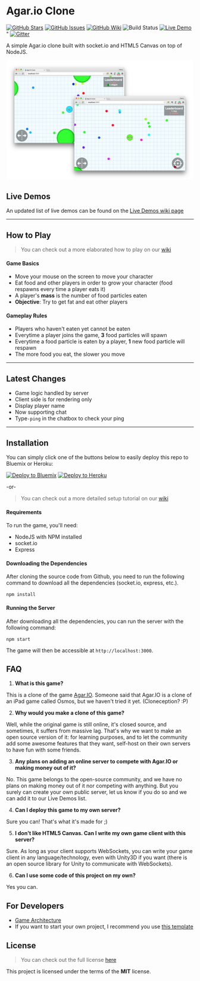 Agar.io Clone
=============

[![GitHub Stars](https://img.shields.io/github/stars/huytd/agar.io-clone.svg)](https://github.com/huytd/agar.io-clone/stargazers)
[![GitHub Issues](https://img.shields.io/github/issues/huytd/agar.io-clone.svg)](https://github.com/huytd/agar.io-clone/issues)
[![GitHub Wiki](https://img.shields.io/badge/project-wiki-ff69b4.svg)](https://github.com/huytd/agar.io-clone/wiki/Home)
![Build Status](https://api.travis-ci.org/huytd/agar.io-clone.svg)
[![Live Demo](https://img.shields.io/badge/demo-online-green.svg)](#live-demo) "
[![Gitter](https://badges.gitter.im/Join%20Chat.svg)](https://gitter.im/huytd/agar.io-clone?utm_source=badge&utm_medium=badge&utm_campaign=pr-badge&utm_content=badge)

A simple Agar.io clone built with socket.io and HTML5 Canvas on top of NodeJS.

![Image](screenshot.png)

## Live Demos
An updated list of live demos can be found on the [Live Demos wiki page](https://github.com/huytd/agar.io-clone/wiki/Live-Demos)

---

## How to Play
>You can check out a more elaborated how to play on our [wiki](https://github.com/huytd/agar.io-clone/wiki/How-to-Play)

#### Game Basics
- Move your mouse on the screen to move your character
- Eat food and other players in order to grow your character (food respawns every time a player eats it)
- A player's **mass** is the number of food particles eaten
- **Objective**: Try to get fat and eat other players

#### Gameplay Rules
- Players who haven't eaten yet cannot be eaten
- Everytime a player joins the game, **3** food particles will spawn
- Everytime a food particle is eaten by a player, **1** new food particle will respawn
- The more food you eat, the slower you move

---

## Latest Changes
- Game logic handled by server
- Client side is for rendering only
- Display player name
- Now supporting chat 
- Type`-ping` in the chatbox to check your ping

---

## Installation
You can simply click one of the buttons below to easily deploy this repo to Bluemix or Heroku:

[![Deploy to Bluemix](https://bluemix.net/deploy/button.png)](https://bluemix.net/deploy?repository=https://github.com/huytd/agar.io-clone)
[![Deploy to Heroku](https://www.herokucdn.com/deploy/button.png)](https://heroku.com/deploy)

-or-

>You can check out a more detailed setup tutorial on our [wiki](https://github.com/huytd/agar.io-clone/wiki/Setup)

#### Requirements
To run the game, you'll need: 
- NodeJS with NPM installed
- socket.io 
- Express


#### Downloading the Dependencies
After cloning the source code from Github, you need to run the following command to download all the dependencies (socket.io, express, etc.).

```
npm install
```

#### Running the Server
After downloading all the dependencies, you can run the server with the following command:

```
npm start
```

The game will then be accessible at `http://localhost:3000`.

## FAQ
1. **What is this game?**

  This is a clone of the game [Agar.IO](http://agar.io/). Someone said that Agar.IO is a clone of an iPad game called Osmos, but we haven't tried it yet. (Cloneception? :P)
  
2. **Why would you make a clone of this game?**

  Well, while the original game is still online, it's closed source, and sometimes, it suffers from massive lag. That's why we want to make an open source version of it: for learning purposes, and to let the community add some awesome features that they want, self-host on their own servers to have fun with some friends.
  
3. **Any plans on adding an online server to compete with Agar.IO or making money out of it?**

  No. This game belongs to the open-source community, and we have no plans on making money out of it nor competing with anything. But you surely can create your own public server, let us know if you do so and we can add it to our Live Demos list.
  
4. **Can I deploy this game to my own server?**

  Sure you can! That's what it's made for ;)
  
5. **I don't like HTML5 Canvas. Can I write my own game client with this server?**

  Sure. As long as your client supports WebSockets, you can write your game client in any language/technology, even with Unity3D if you want (there is an open source library for Unity to communicate with WebSockets).
  
6. **Can I use some code of this project on my own?**

  Yes you can.

## For Developers
 - [Game Architecture](https://github.com/huytd/agar.io-clone/wiki/Game-Architecture)
 - If you want to start your own project, I recommend you use [this template](https://github.com/huytd/node-online-game-template)

## License
>You can check out the full license [here](https://github.com/huytd/agar.io-clone/blob/master/LICENSE)

This project is licensed under the terms of the **MIT** license.

